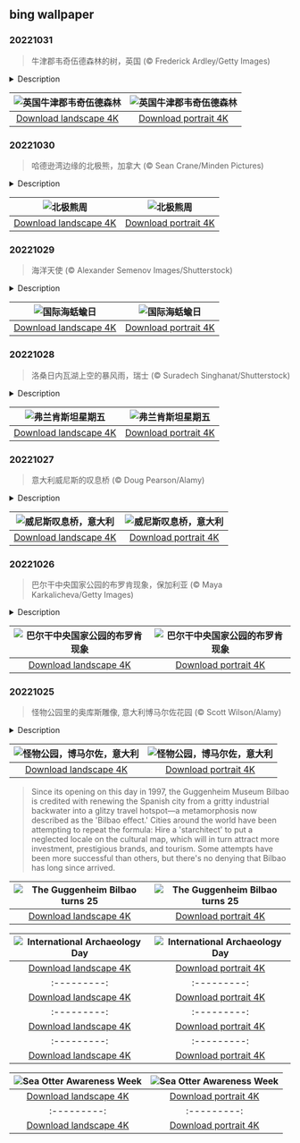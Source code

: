 ## bing wallpaper

### 20221031

> 牛津郡韦奇伍德森林的树，英国 (© Frederick Ardley/Getty Images)

<details>
<summary>Description</summary>

> 和鬼怪幽灵在闹鬼的森林里度过万圣节，还有比这应景的过节方式吗？今天，我们不慎闯入了韦奇伍德森林，这片森林位于英国，有很多诡异的背景故事。许多进入森林的人都声称遇到了一些无法解释的现象，例如，感觉到有一只手搭在他们的肩膀上，转过身却发现并没有人，或是乘坐马车穿过森林时，听到孩子的哭声。
> 
> 但是，韦奇伍德森林最令人毛骨悚然的传说，可能是艾米·罗布萨特的故事，据说她的鬼魂在森林中阴魂不散。她出生在大约500年前，是莱斯特伯爵罗伯特·达德利的第一任妻子。伯爵深受英国女王伊丽莎白一世的宠爱，甚至传闻他们之间有暧昧关系。后来，在伯爵夫妻于库姆广场租下的房屋里，艾米·罗布萨特神秘地跌落楼梯死亡，当时的伯爵正远在宫廷。这是谋杀？还是自杀？或者只是失足？直到今天，人们依然众说纷纭。
> 
> 传说她的鬼魂一直徘徊在楼梯脚下，尖叫着，从此莱斯特伯爵再没在那间房子里睡过。但后来的一天，当他骑马经过韦奇伍德森林时，罗布萨特的鬼魂抓住了他，并告诉他，他将在10天内死去，而他确实在10天内死了。所以，今年万圣节，或者任何一天，当你穿行于韦奇伍德森林时，请务必远离发出可怕警告的鬼魅女性。[注：这张照片经由AI处理］

</details>

| ![英国牛津郡韦奇伍德森林](https://cn.bing.com/th?id=OHR.WychwoodForest_ZH-CN6560180288_UHD.jpg&pid=hp&w=400&h=224&rs=1&c=4) | ![英国牛津郡韦奇伍德森林](https://cn.bing.com/th?id=OHR.WychwoodForest_ZH-CN6560180288_1080x1920.jpg&pid=hp&w=155&h=315&rs=1&c=4) |
|:---------:|:---------:|
| [Download landscape 4K](https://cn.bing.com/th?id=OHR.WychwoodForest_ZH-CN6560180288_UHD.jpg) | [Download portrait 4K](https://cn.bing.com/th?id=OHR.WychwoodForest_ZH-CN6560180288_1080x1920.jpg) |

### 20221030

> 哈德逊湾边缘的北极熊，加拿大 (© Sean Crane/Minden Pictures)

<details>
<summary>Description</summary>

> 陆地上最大的食肉动物漫步在冰天雪地的北极。北极熊一生中大部分时间都是在海冰上度过，跟踪它们最喜欢的猎物——海豹。极好的御寒能力使北极熊特别适合在冰上生活，因此它们也特别容易受到全球变暖的影响。北极熊的生存困境成为每年11月第一周“北极熊周”的焦点，让人们得以关注到这些生活在大多数人视线之外的动物。
> 
> 北极熊生活在格陵兰岛、挪威、俄罗斯、阿拉斯加和加拿大的部分地区。加拿大的大部分北极熊都生活在广阔的哈德逊湾附近。今天的照片拍摄于海豹河三角洲附近。随着夏季结束，几个月来一直靠脂肪储备生活的北极熊聚集在哈德逊湾沿岸，等待着冰层的形成，以便狩猎。由于气候变化，夏季的无冰期变长，缩短了北极熊的狩猎季节，增加了人与北极熊相遇的可能性。虽然这看似对北极观熊观察者来说是个好消息，但站在保护北极熊的角度，人类最好还是从远处观察这些海上巨兽吧。
> 
> 

</details>

| ![北极熊周](https://cn.bing.com/th?id=OHR.SealRiver_ZH-CN6334858649_UHD.jpg&pid=hp&w=400&h=224&rs=1&c=4) | ![北极熊周](https://cn.bing.com/th?id=OHR.SealRiver_ZH-CN6334858649_1080x1920.jpg&pid=hp&w=155&h=315&rs=1&c=4) |
|:---------:|:---------:|
| [Download landscape 4K](https://cn.bing.com/th?id=OHR.SealRiver_ZH-CN6334858649_UHD.jpg) | [Download portrait 4K](https://cn.bing.com/th?id=OHR.SealRiver_ZH-CN6334858649_1080x1920.jpg) |

### 20221029

> 海洋天使 (© Alexander Semenov Images/Shutterstock)

<details>
<summary>Description</summary>

> 像万圣节的幽灵一样漂在海中，今天照片里的“海洋天使”是目前已知的大约3000种海蛞蝓中的一种。海蛞蝓广泛分布于世界各地的海域中，是一种软体动物。今天，是国际海蛞蝓日，也是海蛞蝓的第一权威专家特里·戈斯兰纳的生日。他发现了全球近一半的海蛞蝓种类，写了150篇有关海蛞蝓的学术论文，并亲自命名了大约350种海蛞蝓。今天，让我们把目光聚焦在海洋天使身上的同时，也对特里说一声“生日快乐”吧！
> 
> 海洋天使被分为六个不同的家族，它们都非常小，最大的只有约3英寸长。从北极到热带，世界各个海域中都有它们的身影。它们的身体呈胶状，几乎透明。你看到照片上这双“翅膀”了吗？海洋天使凭借这双“翅膀”，能以每小时0.22英里的速度在海里“飞行”。这速度可能不快，但已经是海蛞蝓最常见的猎物——海蝴蝶的两倍了。尽管名叫海洋天使，但这些天使是捕食者，它们会主动攻击并把海蝴蝶（严格来说是海蜗牛）从壳中取出。有些种类的海洋天使还会释放一种毒素来驱赶捕食者，这使得其他海洋生物经常会拿它们当“水下胡椒喷雾”，用来抵御自己的捕食者。这么说来，也许叫它们“海洋守护天使”更合适。
> 
> 

</details>

| ![国际海蛞蝓日](https://cn.bing.com/th?id=OHR.SeaAngel_ZH-CN6176844066_UHD.jpg&pid=hp&w=400&h=224&rs=1&c=4) | ![国际海蛞蝓日](https://cn.bing.com/th?id=OHR.SeaAngel_ZH-CN6176844066_1080x1920.jpg&pid=hp&w=155&h=315&rs=1&c=4) |
|:---------:|:---------:|
| [Download landscape 4K](https://cn.bing.com/th?id=OHR.SeaAngel_ZH-CN6176844066_UHD.jpg) | [Download portrait 4K](https://cn.bing.com/th?id=OHR.SeaAngel_ZH-CN6176844066_1080x1920.jpg) |

### 20221028

> 洛桑日内瓦湖上空的暴风雨，瑞士 (© Suradech Singhanat/Shutterstock)

<details>
<summary>Description</summary>

> 如果日内瓦湖上空乌云密布的景象让你的心情阴郁沉闷，那么你便可以体会玛丽·雪莱在构思《弗兰肯斯坦》时的心境了，这个故事后来也成为了她的开创性著作。虽然玛丽·雪莱曾写过一些历史小说和旅游书籍，但还是这个描写怪诞生物的恐怖故事让她声名大噪。
> 
> 每年十月的最后一个星期五都是弗兰肯斯坦星期五，用以纪念玛丽·雪莱在1818年创作的小说《弗兰肯斯坦》。这部小说被许多人认为是世界上第一部科幻小说，它讲述了一个医生复活死人的惊险恐怖故事。在阿尔卑斯山北部的日内瓦湖，玛丽·雪莱构思了“弗兰肯斯坦”（又名“现代普罗米修斯”）的概念。1816年，她和她未来的丈夫、也就是诗人雪莱，以及诗人拜伦，在日内瓦湖边度过了一个异常阴冷潮湿的夏天。因为只能在室内活动，他们便开始比赛写鬼故事。玛丽·雪莱很快就写下了一个短篇故事，这个故事后来则成为了著名小说《弗兰肯斯坦》。而她的灵感，很大程度上来自于日内瓦湖边一个黑暗寒冷的暴风雨之夜。
> 
> 

</details>

| ![弗兰肯斯坦星期五](https://cn.bing.com/th?id=OHR.FrankensteinFriday_ZH-CN5814917673_UHD.jpg&pid=hp&w=400&h=224&rs=1&c=4) | ![弗兰肯斯坦星期五](https://cn.bing.com/th?id=OHR.FrankensteinFriday_ZH-CN5814917673_1080x1920.jpg&pid=hp&w=155&h=315&rs=1&c=4) |
|:---------:|:---------:|
| [Download landscape 4K](https://cn.bing.com/th?id=OHR.FrankensteinFriday_ZH-CN5814917673_UHD.jpg) | [Download portrait 4K](https://cn.bing.com/th?id=OHR.FrankensteinFriday_ZH-CN5814917673_1080x1920.jpg) |

### 20221027

> 意大利威尼斯的叹息桥 (© Doug Pearson/Alamy)

<details>
<summary>Description</summary>

> 当船夫带着你来到威尼斯叹息桥下，你可以在这里亲吻你的爱人，传闻在叹息桥下接吻爱情会长久。然而，叹息桥名字的来源与爱情无关。这座封闭的桥于1600年完工，它将新监狱和总督府的审讯室连接起来。据说，囚犯人生中最后一次欣赏美丽的威尼斯，便是在这座桥上。由此看来，这确实足以令人叹息。
> 
> 
> 
> 

</details>

| ![威尼斯叹息桥，意大利](https://cn.bing.com/th?id=OHR.BridgeofSighs_ZH-CN5414607871_UHD.jpg&pid=hp&w=400&h=224&rs=1&c=4) | ![威尼斯叹息桥，意大利](https://cn.bing.com/th?id=OHR.BridgeofSighs_ZH-CN5414607871_1080x1920.jpg&pid=hp&w=155&h=315&rs=1&c=4) |
|:---------:|:---------:|
| [Download landscape 4K](https://cn.bing.com/th?id=OHR.BridgeofSighs_ZH-CN5414607871_UHD.jpg) | [Download portrait 4K](https://cn.bing.com/th?id=OHR.BridgeofSighs_ZH-CN5414607871_1080x1920.jpg) |

### 20221026

> 巴尔干中央国家公园的布罗肯现象，保加利亚 (© Maya Karkalicheva/Getty Images)

<details>
<summary>Description</summary>

> 万圣节快到了，今天的照片也非常应景，展示了一只“幽灵”，也就是布罗肯现象。尽管看着灵异，但布罗肯现象并非超自然现象。这是一位观察者被投射在阳光对面云层上的阴影。布罗肯现象很少见，但如果你在黎明时分爬上薄雾弥漫的山坡，则有可能幸运地目睹这种现象。只要满足条件，布罗肯现象可以出现在任何地方。在德国哈尔茨山脉的布罗肯峰，当地传说浓雾弥漫的山间有幽灵出没。1780年，约翰·西尔伯施拉格在此观察到了“幽灵”，对其进行了描述记录，并将其命名为“布罗肯现象”。此后，布罗肯现象便常常被记录在有关该地区的文献之中。
> 
> 
> 
> 

</details>

| ![巴尔干中央国家公园的布罗肯现象](https://cn.bing.com/th?id=OHR.BrockenSpecter_ZH-CN5278743909_UHD.jpg&pid=hp&w=400&h=224&rs=1&c=4) | ![巴尔干中央国家公园的布罗肯现象](https://cn.bing.com/th?id=OHR.BrockenSpecter_ZH-CN5278743909_1080x1920.jpg&pid=hp&w=155&h=315&rs=1&c=4) |
|:---------:|:---------:|
| [Download landscape 4K](https://cn.bing.com/th?id=OHR.BrockenSpecter_ZH-CN5278743909_UHD.jpg) | [Download portrait 4K](https://cn.bing.com/th?id=OHR.BrockenSpecter_ZH-CN5278743909_1080x1920.jpg) |

### 20221025

> 怪物公园里的奥库斯雕像, 意大利博马尔佐花园 (© Scott Wilson/Alamy)

<details>
<summary>Description</summary>

> 万圣节前夕，跟我们一起前往位于罗马西北方向60英里处的一个意大利小镇。我们将带你去博马尔佐，那里有一个曾被遗忘的16世纪花园，里面陈列着巨大的雕像，绝对惊险刺激。在这张照片中，奥库斯黑洞洞的大嘴给人一种被吞入深渊的感觉，奥库斯是罗马的冥界之神，也是违背誓言的惩罚者。这座怪物公园里还有其他诡异怪诞的雕像，如龙被群狮攻击，巨人撕碎人，汉尼拔的大象抓走罗马士兵。这些雕像已有500年的历史，但它们仍然让人们发自内心感到恐惧，这或许就是这座公园的本意。16世纪博马尔佐的欧斯尼公爵在痛失爱妻后，委托人建造了这座公园。
> 
> 
> 
> 

</details>

| ![怪物公园，博马尔佐，意大利](https://cn.bing.com/th?id=OHR.OrcusMouth_ZH-CN7303142999_UHD.jpg&pid=hp&w=400&h=224&rs=1&c=4) | ![怪物公园，博马尔佐，意大利](https://cn.bing.com/th?id=OHR.OrcusMouth_ZH-CN7303142999_1080x1920.jpg&pid=hp&w=155&h=315&rs=1&c=4) |
|:---------:|:---------:|
| [Download landscape 4K](https://cn.bing.com/th?id=OHR.OrcusMouth_ZH-CN7303142999_UHD.jpg) | [Download portrait 4K](https://cn.bing.com/th?id=OHR.OrcusMouth_ZH-CN7303142999_1080x1920.jpg) |80x1920.jpg) |dulating form in a cloak of titanium.'
> 
> Since its opening on this day in 1997, the Guggenheim Museum Bilbao is credited with renewing the Spanish city from a gritty industrial backwater into a glitzy travel hotspot—a metamorphosis now described as the 'Bilbao effect.' Cities around the world have been attempting to repeat the formula: Hire a 'starchitect' to put a neglected locale on the cultural map, which will in turn attract more investment, prestigious brands, and tourism. Some attempts have been more successful than others, but there's no denying that Bilbao has long since arrived.

</details>

| ![The Guggenheim Bilbao turns 25](https://cn.bing.com/th?id=OHR.GB25Anni_EN-US8198972228_UHD.jpg&pid=hp&w=400&h=224&rs=1&c=4) | ![The Guggenheim Bilbao turns 25](https://cn.bing.com/th?id=OHR.GB25Anni_EN-US8198972228_1080x1920.jpg&pid=hp&w=155&h=315&rs=1&c=4) |
|:---------:|:---------:|
| [Download landscape 4K](https://cn.bing.com/th?id=OHR.GB25Anni_EN-US8198972228_UHD.jpg) | [Download portrait 4K](https://cn.bing.com/th?id=OHR.GB25Anni_EN-US8198972228_1080x1920.jpg) | and 8th centuries. Only a few hundred yards away is the archaeological site known as Naqsh-e Rajab, with more rock carvings depicting three Sassanid kings and a high priest. While these civilizations have faded, what they created endures as a permanent record of human history.
> 
> 

</details>

| ![International Archaeology Day](https://cn.bing.com/th?id=OHR.NaqsheRustam_EN-US7919143366_UHD.jpg&pid=hp&w=400&h=224&rs=1&c=4) | ![International Archaeology Day](https://cn.bing.com/th?id=OHR.NaqsheRustam_EN-US7919143366_1080x1920.jpg&pid=hp&w=155&h=315&rs=1&c=4) |
|:---------:|:---------:|
| [Download landscape 4K](https://cn.bing.com/th?id=OHR.NaqsheRustam_EN-US7919143366_UHD.jpg) | [Download portrait 4K](https://cn.bing.com/th?id=OHR.NaqsheRustam_EN-US7919143366_1080x1920.jpg) |ge_EN-US7763700078_UHD.jpg) | [Download portrait 4K](https://cn.bing.com/th?id=OHR.FosterCoveredBridge_EN-US7763700078_1080x1920.jpg) |//cn.bing.com/th?id=OHR.YellowstoneUGB_EN-US7573964019_UHD.jpg&pid=hp&w=400&h=224&rs=1&c=4) | ![Upper Geyser Basin, Yellowstone National Park](https://cn.bing.com/th?id=OHR.YellowstoneUGB_EN-US7573964019_1080x1920.jpg&pid=hp&w=155&h=315&rs=1&c=4) |
|:---------:|:---------:|
| [Download landscape 4K](https://cn.bing.com/th?id=OHR.YellowstoneUGB_EN-US7573964019_UHD.jpg) | [Download portrait 4K](https://cn.bing.com/th?id=OHR.YellowstoneUGB_EN-US7573964019_1080x1920.jpg) |s://cn.bing.com/th?id=OHR.SusitnaRiver_EN-US7154675950_1080x1920.jpg) |d=OHR.DarkSkyAcadia_EN-US6966527964_UHD.jpg) | [Download portrait 4K](https://cn.bing.com/th?id=OHR.DarkSkyAcadia_EN-US6966527964_1080x1920.jpg) |.bing.com/th?id=OHR.GoldenJellyfish_EN-US6743816471_1080x1920.jpg&pid=hp&w=155&h=315&rs=1&c=4) |
|:---------:|:---------:|
| [Download landscape 4K](https://cn.bing.com/th?id=OHR.GoldenJellyfish_EN-US6743816471_UHD.jpg) | [Download portrait 4K](https://cn.bing.com/th?id=OHR.GoldenJellyfish_EN-US6743816471_1080x1920.jpg) |ng.com/th?id=OHR.LastDollarRoad_EN-US7923638318_UHD.jpg&pid=hp&w=400&h=224&rs=1&c=4) | ![First day of autumn](https://cn.bing.com/th?id=OHR.LastDollarRoad_EN-US7923638318_1080x1920.jpg&pid=hp&w=155&h=315&rs=1&c=4) |
|:---------:|:---------:|
| [Download landscape 4K](https://cn.bing.com/th?id=OHR.LastDollarRoad_EN-US7923638318_UHD.jpg) | [Download portrait 4K](https://cn.bing.com/th?id=OHR.LastDollarRoad_EN-US7923638318_1080x1920.jpg) |ppers who hunted otters to near extinction before they were protected by law. Although sea otter populations have rebounded, they are still considered endangered. Otters live along the Pacific Coast of North America, from California up to Alaska. Although they can walk on land, they almost never find the need or desire to, even when it's nap time. When they're ready for a snooze, they'll raft up, wrap themselves in a strand of kelp to keep them from drifting away, and recline on the world's biggest waterbed.

</details>

| ![Sea Otter Awareness Week](https://cn.bing.com/th?id=OHR.SitkaOtters_EN-US7714053956_UHD.jpg&pid=hp&w=400&h=224&rs=1&c=4) | ![Sea Otter Awareness Week](https://cn.bing.com/th?id=OHR.SitkaOtters_EN-US7714053956_1080x1920.jpg&pid=hp&w=155&h=315&rs=1&c=4) |
|:---------:|:---------:|
| [Download landscape 4K](https://cn.bing.com/th?id=OHR.SitkaOtters_EN-US7714053956_UHD.jpg) | [Download portrait 4K](https://cn.bing.com/th?id=OHR.SitkaOtters_EN-US7714053956_1080x1920.jpg) |oo_EN-US7569665443_UHD.jpg&pid=hp&w=400&h=224&rs=1&c=4) | ![World Bamboo Day](https://cn.bing.com/th?id=OHR.ArashiyamaBamboo_EN-US7569665443_1080x1920.jpg&pid=hp&w=155&h=315&rs=1&c=4) |
|:---------:|:---------:|
| [Download landscape 4K](https://cn.bing.com/th?id=OHR.ArashiyamaBamboo_EN-US7569665443_UHD.jpg) | [Download portrait 4K](https://cn.bing.com/th?id=OHR.ArashiyamaBamboo_EN-US7569665443_1080x1920.jpg) |